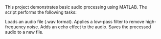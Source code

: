 This project demonstrates basic audio processing using MATLAB. The script performs the following tasks:

Loads an audio file (.wav format).
Applies a low-pass filter to remove high-frequency noise.
Adds an echo effect to the audio.
Saves the processed audio to a new file.
